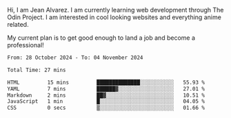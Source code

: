 Hi, I am Jean Alvarez. I am currently learning web development through The Odin Project. I am interested in cool looking websites and everything anime related.

My current plan is to get good enough to land a job and become a professional! 

<!--START_SECTION:waka-->

```txt
From: 28 October 2024 - To: 04 November 2024

Total Time: 27 mins

HTML         15 mins         ██████████████░░░░░░░░░░░   55.93 %
YAML         7 mins          ██████▓░░░░░░░░░░░░░░░░░░   27.01 %
Markdown     2 mins          ██▓░░░░░░░░░░░░░░░░░░░░░░   10.51 %
JavaScript   1 min           █░░░░░░░░░░░░░░░░░░░░░░░░   04.05 %
CSS          0 secs          ▒░░░░░░░░░░░░░░░░░░░░░░░░   01.66 %
```

<!--END_SECTION:waka-->
